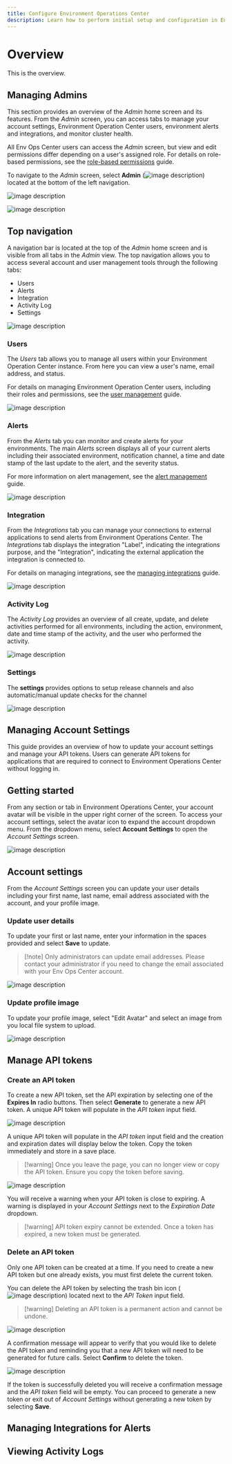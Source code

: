 ```yaml
---
title: Configure Environment Operations Center
description: Learn how to perform initial setup and configuration in Environment Operations Center.
---
```


# Overview

This is the overview.

## Managing Admins

This section provides an overview of the *Admin* home screen and its features. From the *Admin* screen, you can access tabs to manage your account settings, Environment Operation Center users, environment alerts and integrations, and monitor cluster health.

All Env Ops Center users can access the *Admin* screen, but view and edit permissions differ depending on a user's assigned role. For details on role-based permissions, see the [role-based permissions](role-based-permission/role-based-permissions.md) guide.

To navigate to the *Admin* screen, select **Admin** (![image description](Media/icon-admin.png)) located at the bottom of the left navigation.

![image description](Media/admin.png)

![image description](Media/admin2.png)

## Top navigation

A navigation bar is located at the top of the *Admin* home screen and is visible from all tabs in the *Admin* view. The top navigation allows you to access several account and user management tools through the following tabs:

- Users
- Alerts
- Integration
- Activity Log
- Settings

![image description](Media/top-nav.png)

### Users

The *Users* tab allows you to manage all users within your Environment Operation Center instance. From here you can view a user's name, email address, and status.

For details on managing Environment Operation Center users, including their roles and permissions, see the [user management](user-management/create-user.md) guide.

![image description](Media/users-tab.png)

### Alerts

From the *Alerts* tab you can monitor and create alerts for your environments. The main *Alerts* screen displays all of your current alerts including their associated environment, notification channel, a time and date stamp of the last update to the alert, and the severity status.

For more information on alert management, see the [alert management](alert-management/alert-management-overview.md) guide.

![image description](Media/alerts-tab.png)

### Integration

From the *Integrations* tab you can manage your connections to external applications to send alerts from Environment Operations Center. The *Integrations* tab displays the integration "Label", indicating the integrations purpose, and the "Integration", indicating the external application the integration is connected to.

For details on managing integrations, see the [managing integrations](integrations/manage-integrations.md) guide.

![image description](Media/integration-tab.png)

### Activity Log

The *Activity Log* provides an overview of all create, update, and delete activities performed for all environments, including the action, environment, date and time stamp of the activity, and the user who performed the activity.

![image description](Media/activity-log-tab.png)

### Settings

The **settings** provides options to setup release channels and also automatic/manual update checks for the channel

![image description](Media/settings-tab.png)


## Managing Account Settings

This guide provides an overview of how to update your account settings and manage your API tokens. Users can generate API tokens for applications that are required to connect to Environment Operations Center without logging in.

## Getting started

From any section or tab in Environment Operations Center, your account avatar will be visible in the upper right corner of the screen. To access your account settings, select the avatar icon to expand the account dropdown menu. From the dropdown menu, select **Account Settings** to open the *Account Settings* screen.

![image description](Media/account-settings.png)

## Account settings

From the *Account Settings* screen you can update your user details including your first name, last name, email address associated with the account, and your profile image.

### Update user details

To update your first or last name, enter your information in the spaces provided and select **Save** to update.

> [!note] Only administrators can update email addresses. Please contact your administrator if you need to change the email associated with your Env Ops Center account.

![image description](Media/account-details.png)

### Update profile image

To update your profile image, select "Edit Avatar" and select an image from you local file system to upload.

![image description](Media/edit-avatar.png)

## Manage API tokens

### Create an API token

To create a new API token, set the API expiration by selecting one of the **Expires In** radio buttons. Then select **Generate** to generate a new API token. A unique API token will populate in the *API token* input field.

![image description](Media/generate-token.png)

A unique API token will populate in the *API token* input field and the creation and expiration dates will display below the token. Copy the token immediately and store in a save place.

> [!warning] Once you leave the page, you can no longer view or copy the API token. Ensure you copy the token before saving.

![image description](Media/created-copy.png)

You will receive a warning when your API token is close to expiring. A warning is displayed in your *Account Settings* next to the *Expiration Date* dropdown.
> [!warning] API token expiry cannot be extended. Once a token has expired, a new token must be generated.

### Delete an API token

Only one API token can be created at a time. If you need to create a new API token but one already exists, you must first delete the current token.

You can delete the API token by selecting the trash bin icon (![image description](Media/icon-delete.png)) located next to the *API Token* input field.

> [!warning] Deleting an API token is a permanent action and cannot be undone.

![image description](Media/delete-token.png)

A confirmation message will appear to verify that you would like to delete the API token and reminding you that a new API token will need to be generated for future calls. Select **Confirm** to delete the token.

![image description](Media/delete-confirmation.png)

If the token is successfully deleted you will receive a confirmation message and the *API token* field will be empty. You can proceed to generate a new token or exit out of *Account Settings* without generating a new token by selecting **Save**.

## Managing Integrations for Alerts

## Viewing Activity Logs
